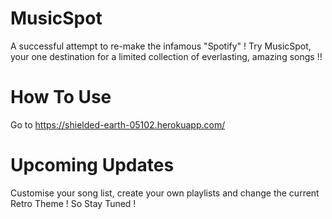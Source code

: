 # MusicSpot
A successful attempt to re-make the infamous "Spotify" ! Try MusicSpot, your one destination for a limited collection of everlasting, amazing songs !!

# How To Use
Go to https://shielded-earth-05102.herokuapp.com/

# Upcoming Updates
Customise your song list, create your own playlists and change the current Retro Theme !
So Stay Tuned !
